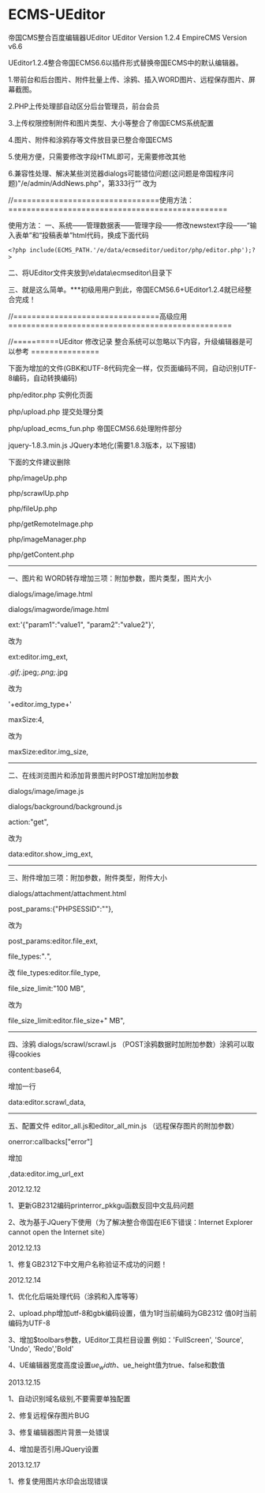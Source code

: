 ECMS-UEditor
============

帝国CMS整合百度编辑器UEditor
UEditor Version 1.2.4
EmpireCMS Version v6.6


UEditor1.2.4整合帝国ECMS6.6以插件形式替换帝国ECMS中的默认编辑器。

1.带前台和后台图片、附件批量上传、涂鸦、插入WORD图片、远程保存图片、屏幕截图。

2.PHP上传处理部自动区分后台管理员，前台会员

3.上传权限控制附件和图片类型、大小等整合了帝国ECMS系统配置

4.图片、附件和涂鸦存等文件放目录已整合帝国ECMS

5.使用方便，只需要修改字段HTML即可，无需要修改其他

6.兼容性处理、解决某些浏览器dialogs可能错位问题(这问题是帝国程序问题)"/e/admin/AddNews.php"，第333行“<html>” 改为
  
  <!DOCTYPE html PUBLIC "-//W3C//DTD XHTML 1.0 Strict//EN" "http://www.w3.org/TR/xhtml1/DTD/xhtml1-strict.dtd">
  <html xmlns="http://www.w3.org/1999/xhtml">


//================================使用方法：================================================

使用方法：
一、系统——管理数据表——管理字段——修改newstext字段——“输入表单”和“投稿表单”html代码，换成下面代码

    <?php include(ECMS_PATH.'/e/data/ecmseditor/ueditor/php/editor.php');?>
    
二、将UEditor文件夹放到\e\data\ecmseditor\目录下

三、就是这么简单。***初级用用户到此，帝国ECMS6.6+UEditor1.2.4就已经整合完成！


//================================高级应用=================================================


<?php

//自定义编辑器字段（不设置默认帝国新闻字段newstext）例如：简介字段加上编辑器

$field      = 'smalltext';

// 1加水印 0不水印 (使用水印功能，要很先设置“系统参数设置——图片设置”相关参数)

$getmark    = 1;

//附件存入指定栏目

$ue_classid = 1;

//编辑器工具栏设置

$toolbars   = "'FullScreen','Source','Undo','Redo','Bold'";

//编辑器宽度 值true、false和数值

$ue_width   = '1000';

//编辑器高度 值true、false和数值

$ue_height  = '320';

//不设默认引用JQurey-1.8.3，值为1不引用

$ue_jquery=1;

include(ECMS_PATH.'/e/data/ecmseditor/ueditor/php/editor.php');

?>

//==========UEditor 修改记录 整合系统可以忽略以下内容，升级编辑器是可以参考 ===============

下面为增加的文件(GBK和UTF-8代码完全一样，仅页面编码不同，自动识别UTF-8编码，自动转换编码)

php/editor.php           实例化页面

php/upload.php           提交处理分类

php/upload_ecms_fun.php  帝国ECMS6.6处理附件部分

jquery-1.8.3.min.js      JQuery本地化(需要1.8.3版本，以下报错)

下面的文件建议删除

php/imageUp.php

php/scrawlUp.php

php/fileUp.php

php/getRemoteImage.php

php/imageManager.php

php/getContent.php

------------------------------------------------------------------------------------------

一、图片和 WORD转存增加三项：附加参数，图片类型，图片大小

dialogs/image/image.html

dialogs/imagworde/image.html

ext:'{"param1":"value1", "param2":"value2"}',

改为

ext:editor.img_ext,

*.gif;*.jpeg;*.png;*.jpg

改为

'+editor.img_type+'

maxSize:4,

改为

maxSize:editor.img_size,


------------------------------------------------------------------------------------------
二、在线浏览图片和添加背景图片时POST增加附加参数 

dialogs/image/image.js

dialogs/background/background.js

action:"get",

改为

data:editor.show_img_ext,

------------------------------------------------------------------------------------------

三、附件增加三项：附加参数，附件类型，附件大小 

dialogs/attachment/attachment.html

post_params:{"PHPSESSID":"<?php echo session_id(); ?>"},

改为

post_params:editor.file_ext,

file_types:"*.*",

改
file_types:editor.file_type,

file_size_limit:"100 MB",

改为

file_size_limit:editor.file_size+" MB", 

------------------------------------------------------------------------------------------

四、涂鸦 dialogs/scrawl/scrawl.js （POST涂鸦数据时加附加参数）涂鸦可以取得cookies

content:base64,

增加一行

data:editor.scrawl_data,

------------------------------------------------------------------------------------------
五、配置文件 editor_all.js和editor_all_min.js （远程保存图片的附加参数）

onerror:callbacks["error"]

增加

,data:editor.img_url_ext



2012.12.12

1、更新GB2312编码printerror_pkkgu函数反回中文乱码问题

2、改为基于JQuery下使用（为了解决整合帝国在IE6下错误：Internet Explorer cannot open the Internet site）

2012.12.13

1、修复GB2312下中文用户名称验证不成功的问题！

2012.12.14

1、优化化后端处理代码（涂鸦和入库等等）

2、upload.php增加utf-8和gbk编码设置，值为1时当前编码为GB2312 值0时当前编码为UTF-8

3、增加$toolbars参数，UEditor工具栏目设置 例如：'FullScreen', 'Source', 'Undo', 'Redo','Bold'

4、UE编辑器宽度高度设置$ue_width、$ue_height值为true、false和数值

2013.12.15

1、自动识别域名级别,不要需要单独配置

2、修复远程保存图片BUG

3、修复编辑器图片背景一处错误

4、增加是否引用JQuery设置

2013.12.17

1、修复使用图片水印会出现错误
